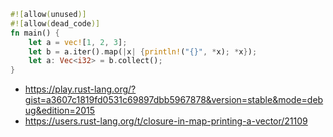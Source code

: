 ```rust
#![allow(unused)]
#![allow(dead_code)]
fn main() {
    let a = vec![1, 2, 3];
    let b = a.iter().map(|x| {println!("{}", *x); *x});
    let a: Vec<i32> = b.collect();
}
```

- https://play.rust-lang.org/?gist=a3607c1819fd0531c69897dbb5967878&version=stable&mode=debug&edition=2015
- https://users.rust-lang.org/t/closure-in-map-printing-a-vector/21109
